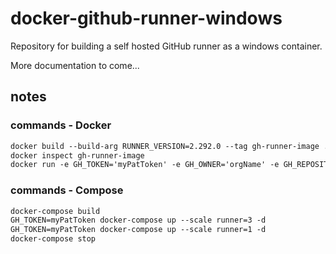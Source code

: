 # docker-github-runner-windows

Repository for building a self hosted GitHub runner as a windows container.

More documentation to come...

## notes

### commands - Docker

```txt
docker build --build-arg RUNNER_VERSION=2.292.0 --tag gh-runner-image .
docker inspect gh-runner-image
docker run -e GH_TOKEN='myPatToken' -e GH_OWNER='orgName' -e GH_REPOSITORY='repoName' -d gh-runner-image
```

### commands - Compose

```txt
docker-compose build
GH_TOKEN=myPatToken docker-compose up --scale runner=3 -d
GH_TOKEN=myPatToken docker-compose up --scale runner=1 -d
docker-compose stop
```